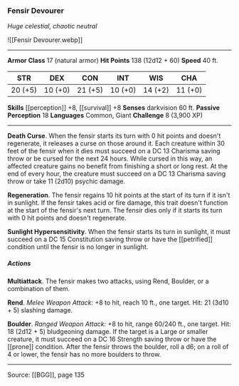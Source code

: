 ### Fensir Devourer
_Huge celestial, chaotic neutral_

![[Fensir Devourer.webp]]




---

**Armor Class** 17 (natural armor)
**Hit Points** 138 (12d12 + 60)
**Speed** 40 ft.

| STR     | DEX     | CON     | INT     | WIS     | CHA     |
|---------|---------|---------|---------|---------|---------|
| 20 (+5) | 10 (+0) | 21 (+5) | 10 (+0) | 14 (+2) | 11 (+0) |

**Skills** [[perception]] +8, [[survival]] +8
**Senses** darkvision 60 ft.
**Passive Perception** 18
**Languages** Common, Giant
**Challenge** 8 (3,900 XP)

---

**Death Curse**. When the fensir starts its turn with 0 hit points and doesn't regenerate, it releases a curse on those around it. Each creature within 30 feet of the fensir when it dies must succeed on a DC 13 Charisma saving throw or be cursed for the next 24 hours. While cursed in this way, an affected creature gains no benefit from finishing a short or long rest. At the end of every hour, the creature must succeed on a DC 13 Charisma saving throw or take 11 (2d10) psychic damage.

**Regeneration**. The fensir regains 10 hit points at the start of its turn if it isn't in sunlight. If the fensir takes acid or fire damage, this trait doesn't function at the start of the fensir's next turn. The fensir dies only if it starts its turn with 0 hit points and doesn't regenerate.

**Sunlight Hypersensitivity**. When the fensir starts its turn in sunlight, it must succeed on a DC 15 Constitution saving throw or have the [[petrified]] condition until the fensir is no longer in sunlight.

##### Actions
**Multiattack**. The fensir makes two attacks, using Rend, Boulder, or a combination of them.

**Rend**. _Melee Weapon Attack:_ +8 to hit, reach 10 ft., one target. Hit: 21 (3d10 + 5) slashing damage.

**Boulder**. _Ranged Weapon Attack:_ +8 to hit, range 60/240 ft., one target. Hit: 18 (2d12 + 5) bludgeoning damage. If the target is a Large or smaller creature, it must succeed on a DC 16 Strength saving throw or have the [[prone]] condition. After the fensir throws the boulder, roll a d6; on a roll of 4 or lower, the fensir has no more boulders to throw.


---

Source: [[BGG]], page 135